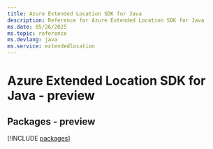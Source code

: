```yaml
---
title: Azure Extended Location SDK for Java
description: Reference for Azure Extended Location SDK for Java
ms.date: 05/26/2025
ms.topic: reference
ms.devlang: java
ms.service: extendedlocation
---
```

# Azure Extended Location SDK for Java - preview
## Packages - preview
[!INCLUDE [packages](extended-location-index.md)]
